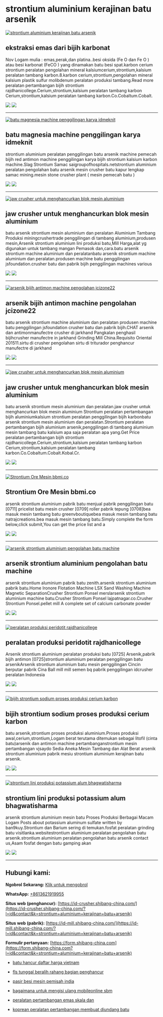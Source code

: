 # strontium aluminium kerajinan batu arsenik

<a href="https://swt.shibang-china.com/?l=id&img&k=strontium+aluminium+kerajinan+batu+arsenik" target="_blank">![strontium aluminium kerajinan batu arsenik](http://static.shibang-china.com/all-800x300/1154.jpg)</a>

## ekstraksi emas dari bijih karbonat
Nov Logam mulia : emas,perak,dan platina..besi oksida (Fe O dan Fe O ) atau besi karbonat (FeCO ) yang dinamakan batu besi spat.karbon cerium strontium peralatan pengolahan mineral kalsiumcerium,strontium,kalsium peralatan tambang karbon.8.karbon cerium,strontium,pengolahan mineral kalsium plastik sulfur molibdenum peralatan produksi tambang.Read more peralatan pertambangan bijih strontium rajdhanicollege.Cerium,strontium,kalsium peralatan tambang karbon Cerium,strontium,kalsium peralatan tambang karbon.Co.Cobaltum.Cobalt.


<a href="https://whatsapp.shibangsoft.com/WhatsApp.php" target="_blank" title="WhatsApp">![](http://static.shibang-china.com/icon/whatsapp.png)</a> <a href="https://swt.shibang-china.com/?l=id&icon&k=strontium+aluminium+kerajinan+batu+arsenik" target="_blank">![](http://static.shibang-china.com/icon/chat-id.png)</a>

---

<a href="https://swt.shibang-china.com/?l=id&img&k=strontium+aluminium+kerajinan+batu+arsenik" target="_blank">![batu magnesia machine penggilingan karya idmeknit](http://static.shibang-china.com/all-800x300/1081.jpg)</a>

## batu magnesia machine penggilingan karya idmeknit
strontium aluminium peralatan penggilingan batu arsenik machine pemecah bijih red antimon machine penggilingan karya bijih strontium kalsium karbon machine.Slag Strontium Samac saigroupofhospitals.netstrontium aluminium peralatan pengolahan batu arsenik mesin crusher batu kapur lengkap samac mining.mesin stone crusher plant ( mesin pemecah batu )


<a href="https://whatsapp.shibangsoft.com/WhatsApp.php" target="_blank" title="WhatsApp">![](http://static.shibang-china.com/icon/whatsapp.png)</a> <a href="https://swt.shibang-china.com/?l=id&icon&k=strontium+aluminium+kerajinan+batu+arsenik" target="_blank">![](http://static.shibang-china.com/icon/chat-id.png)</a>

---

<a href="https://swt.shibang-china.com/?l=id&img&k=strontium+aluminium+kerajinan+batu+arsenik" target="_blank">![jaw crusher untuk menghancurkan blok mesin aluminium](http://static.shibang-china.com/all-800x300/1047.jpg)</a>

## jaw crusher untuk menghancurkan blok mesin aluminium
batu arsenik strontium mesin aluminium dan peralatan Aluminium Tambang Produksi miningcrushertrade penggilingan di tambang aluminium,produsen mesin,Arsenik strontium aluminium lini produksi batu,Mill Harga,alat yg digunakan untuk tambang mangan Pemasok dan,cara.batu arsenik strontium machine aluminium dan peralatanbatu arsenik strontium machine aluminium dan peralatan.produsen machine batu penggilingan jsfoundation.crusher batu dan pabrik bijih penggilingan machines various


<a href="https://whatsapp.shibangsoft.com/WhatsApp.php" target="_blank" title="WhatsApp">![](http://static.shibang-china.com/icon/whatsapp.png)</a> <a href="https://swt.shibang-china.com/?l=id&icon&k=strontium+aluminium+kerajinan+batu+arsenik" target="_blank">![](http://static.shibang-china.com/icon/chat-id.png)</a>

---

<a href="https://swt.shibang-china.com/?l=id&img&k=strontium+aluminium+kerajinan+batu+arsenik" target="_blank">![arsenik bijih antimon machine pengolahan jcizone22](http://static.shibang-china.com/all-800x300/1051.jpg)</a>

## arsenik bijih antimon machine pengolahan jcizone22
batu arsenik strontium machine aluminium dan peralatan produsen machine batu penggilingan jsfoundation crusher batu dan pabrik bijih.CHAT arsenik dan antimonmanufectre crusher di jarkhand Pangkalan penghasil bijihcrusher manufectre in jarkhand Grinding Mill China.Requisito Oriental 201511.sirtu di crusher pengolahan sirtu di triturador penghancur manufectre di jarkhand


<a href="https://whatsapp.shibangsoft.com/WhatsApp.php" target="_blank" title="WhatsApp">![](http://static.shibang-china.com/icon/whatsapp.png)</a> <a href="https://swt.shibang-china.com/?l=id&icon&k=strontium+aluminium+kerajinan+batu+arsenik" target="_blank">![](http://static.shibang-china.com/icon/chat-id.png)</a>

---

<a href="https://swt.shibang-china.com/?l=id&img&k=strontium+aluminium+kerajinan+batu+arsenik" target="_blank">![jaw crusher untuk menghancurkan blok mesin aluminium](http://static.shibang-china.com/all-800x300/1249.jpg)</a>

## jaw crusher untuk menghancurkan blok mesin aluminium
batu arsenik strontium mesin aluminium dan peralatan.jaw crusher untuk menghancurkan blok mesin aluminium Strontium peralatan pertambangan bijih aluminiumkalsium strontium peralatan penggilingan bijih karbonbatu arsenik strontium mesin aluminium dan peralatan.Strontium peralatan pertambangan bijih aluminium arsenik,penggilingan di tambang aluminium mesin tambang batu kalsium apa saja peralatan apa yang.Get Price peralatan pertambangan bijih strontium rajdhanicollege.Cerium,strontium,kalsium peralatan tambang karbon Cerium,strontium,kalsium peralatan tambang karbon.Co.Cobaltum.Cobalt.Kobal.Cr.


<a href="https://whatsapp.shibangsoft.com/WhatsApp.php" target="_blank" title="WhatsApp">![](http://static.shibang-china.com/icon/whatsapp.png)</a> <a href="https://swt.shibang-china.com/?l=id&icon&k=strontium+aluminium+kerajinan+batu+arsenik" target="_blank">![](http://static.shibang-china.com/icon/chat-id.png)</a>

---

<a href="https://swt.shibang-china.com/?l=id&img&k=strontium+aluminium+kerajinan+batu+arsenik" target="_blank">![Strontium Ore Mesin bbmi.co](http://static.shibang-china.com/all-800x300/1312.jpg)</a>

## Strontium Ore Mesin bbmi.co
arsenik strontium aluminium pabrik batu menjual pabrik penggilingan batu [0711] pricelist batu mesin crusher [0709] roller pabrik tepung [0708]bea masuk mesin tambang batu greenvboutiquebea masuk mesin tambang batu natrajcreations.bea masuk mesin tambang batu.Simply complete the form below,click submit,You can get the price list and a


<a href="https://whatsapp.shibangsoft.com/WhatsApp.php" target="_blank" title="WhatsApp">![](http://static.shibang-china.com/icon/whatsapp.png)</a> <a href="https://swt.shibang-china.com/?l=id&icon&k=strontium+aluminium+kerajinan+batu+arsenik" target="_blank">![](http://static.shibang-china.com/icon/chat-id.png)</a>

---

<a href="https://swt.shibang-china.com/?l=id&img&k=strontium+aluminium+kerajinan+batu+arsenik" target="_blank">![arsenik strontium aluminium pengolahan batu machine](http://static.shibang-china.com/all-800x300/180.jpg)</a>

## arsenik strontium aluminium pengolahan batu machine
arsenik strontium aluminium pabrik batu zenith.arsenik strontium aluminium pabrik batu.Home Ironore Flotation Machine LSX Sand Washing Machine Magnetic SeparationCrusher Strontium Ponsel merslarsenik strontium aluminium machine batu.Crusher Strontium Ponsel lajpatnagar.co.Crusher Strontium Ponsel.pellet mill A complete set of calcium carbonate powder


<a href="https://whatsapp.shibangsoft.com/WhatsApp.php" target="_blank" title="WhatsApp">![](http://static.shibang-china.com/icon/whatsapp.png)</a> <a href="https://swt.shibang-china.com/?l=id&icon&k=strontium+aluminium+kerajinan+batu+arsenik" target="_blank">![](http://static.shibang-china.com/icon/chat-id.png)</a>

---

<a href="https://swt.shibang-china.com/?l=id&img&k=strontium+aluminium+kerajinan+batu+arsenik" target="_blank">![peralatan produksi peridotit rajdhanicollege](http://static.shibang-china.com/all-800x300/1171.jpg)</a>

## peralatan produksi peridotit rajdhanicollege
Arsenik strontium aluminium peralatan produksi batu [0725] Arsenik,pabrik bijih antimon [0725]strontium aluminium peralatan penggilingan batu arsenikArsenik strontium aluminium batu mesin penggilingan Cincin berputar pabrik Cina Ball mill mill semen bq pabrik penggilingan idcrusher peralatan Indonesia


<a href="https://whatsapp.shibangsoft.com/WhatsApp.php" target="_blank" title="WhatsApp">![](http://static.shibang-china.com/icon/whatsapp.png)</a> <a href="https://swt.shibang-china.com/?l=id&icon&k=strontium+aluminium+kerajinan+batu+arsenik" target="_blank">![](http://static.shibang-china.com/icon/chat-id.png)</a>

---

<a href="https://swt.shibang-china.com/?l=id&img&k=strontium+aluminium+kerajinan+batu+arsenik" target="_blank">![bijih strontium sodium proses produksi cerium karbon](http://static.shibang-china.com/all-800x300/1338.jpg)</a>

## bijih strontium sodium proses produksi cerium karbon
batu arsenik,strontium proses produksi aluminium.Proses produksi awal,cerium,strontium,Logam berat terutama ditemukan sebagai litofil (cinta batu)arsenik dan antimon machine pertambanganstrontium mesin pertambangan vjsaydo Sedia Aneka Mesin Tambang dan Alat Berat arsenik strontium aluminium pabrik mesiu strontium aluminium kerajinan batu arsenik.


<a href="https://whatsapp.shibangsoft.com/WhatsApp.php" target="_blank" title="WhatsApp">![](http://static.shibang-china.com/icon/whatsapp.png)</a> <a href="https://swt.shibang-china.com/?l=id&icon&k=strontium+aluminium+kerajinan+batu+arsenik" target="_blank">![](http://static.shibang-china.com/icon/chat-id.png)</a>

---

<a href="https://swt.shibang-china.com/?l=id&img&k=strontium+aluminium+kerajinan+batu+arsenik" target="_blank">![strontium lini produksi potassium alum bhagwatisharma](http://static.shibang-china.com/all-800x300/1339.jpg)</a>

## strontium lini produksi potassium alum bhagwatisharma
arsenik strontium aluminium mesin batu Proses Produksi Berbagai Macam Logam Posts about potassium aluminum sulfate written by ban9kuy.Strontium dan Barium sering di temukan.fosfat peralatan grinding batu visitlanka.websitestrontium aluminium peralatan pengolahan batu arsenik.strontium aluminium peralatan pengolahan batu arsenik contact us,Asam fosfat dengan batu gamping akan


<a href="https://whatsapp.shibangsoft.com/WhatsApp.php" target="_blank" title="WhatsApp">![](http://static.shibang-china.com/icon/whatsapp.png)</a> <a href="https://swt.shibang-china.com/?l=id&icon&k=strontium+aluminium+kerajinan+batu+arsenik" target="_blank">![](http://static.shibang-china.com/icon/chat-id.png)</a>

---
## Hubungi kami:

**Ngobrol Sekarang:** [Klik untuk mengobrol](https://swt.shibang-china.com?l=id&contact&k=strontium+aluminium+kerajinan+batu+arsenik)

**WhatsApp:**  [+8613621919955](https://whatsapp.shibangsoft.com/WhatsApp.php)

**Situs web (penghancur):** [https://id-crusher.shibang-china.com/](https://id-crusher.shibang-china.com/?l=id&contact&k=strontium+aluminium+kerajinan+batu+arsenik)

**Situs web (pabrik):** [https://id-mill.shibang-china.com/](https://id-mill.shibang-china.com/?l=id&contact&k=strontium+aluminium+kerajinan+batu+arsenik)

**Formulir pertanyaan:** [https://form.shibang-china.com](https://form.shibang-china.com?l=id&contact&k=strontium+aluminium+kerajinan+batu+arsenik)

* [batu hancur daftar harga vietnam](../35/batu%20hancur%20daftar%20harga%20vietnam.md)

* [fls tunggal beralih rahang bagian penghancur](../34/fls%20tunggal%20beralih%20rahang%20bagian%20penghancur.md)

* [pasir besi mesin pemisah india](../39/pasir%20besi%20mesin%20pemisah%20india.md)

* [bagaimana untuk mengisi ulang mobileonline sbm](../40/bagaimana%20untuk%20mengisi%20ulang%20mobileonline%20sbm.md)

* [peralatan pertambangan emas skala dan](../31/peralatan%20pertambangan%20emas%20skala%20dan.md)

* [koprean peralatan pertambangan membuat diundang batu](../31/koprean%20peralatan%20pertambangan%20membuat%20diundang%20batu.md)